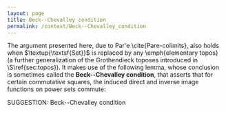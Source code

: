 ```yaml
---
layout: page
title: Beck--Chevalley condition
permalink: /context/Beck--Chevalley_condition
---
```

The argument presented here, due to Par\'e \cite{Pare-colimits}, also  holds when $\textup{\textsf{Set}}$ is replaced by any \emph{elementary topos} (a further generalization of the Grothendieck toposes introduced in \S\ref{sec:topos}). It makes use of the following lemma, whose conclusion is sometimes called the **Beck--Chevalley condition**, that asserts that for certain commutative squares, the induced direct and inverse image functions on power sets commute:

SUGGESTION: Beck--Chevalley condition